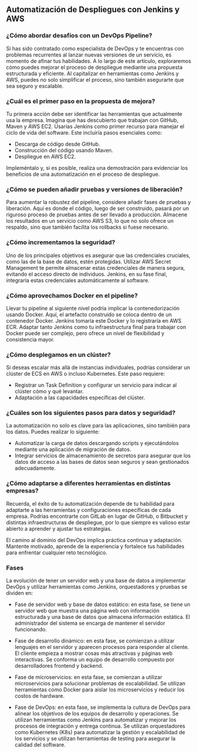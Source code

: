 <h2 align="left"> Automatización de Despliegues con Jenkins y AWS </h2>

<h3 align="left"> ¿Cómo abordar desafíos con un DevOps Pipeline? </h3>

<p align="left"> Si has sido contratado como especialista de DevOps y te encuentras con problemas recurrentes al lanzar nuevas versiones de un servicio, es momento de afinar tus habilidades. A lo largo de este artículo, exploraremos cómo puedes mejorar el proceso de despliegue mediante una propuesta estructurada y eficiente. Al capitalizar en herramientas como Jenkins y AWS, puedes no solo simplificar el proceso, sino también asegurarte que sea seguro y escalable. </p>

<h3 align="left"> ¿Cuál es el primer paso en la propuesta de mejora? </h3>

<p align="left"> Tu primera acción debe ser identificar las herramientas que actualmente usa la empresa. Imagina que has descubierto que trabajan con GitHub, Maven y AWS EC2. Usarías Jenkins como primer recurso para manejar el ciclo de vida del software. Este incluiría pasos esenciales como:

* Descarga de código desde GitHub.
* Construcción del código usando Maven.
* Despliegue en AWS EC2.

Impleméntalo y, si es posible, realiza una demostración para evidenciar los beneficios de una automatización en el proceso de despliegue. </p>

<h3 align="left"> ¿Cómo se pueden añadir pruebas y versiones de liberación? </h3>

<p align="left"> Para aumentar la robustez del pipeline, considere añadir fases de pruebas y liberación. Aquí es donde el código, luego de ser construido, pasará por un riguroso proceso de pruebas antes de ser llevado a producción. Almacene los resultados en un servicio como AWS S3, lo que no solo ofrece un respaldo, sino que también facilita los rollbacks si fuese necesario. </p>

<h3 align="left"> ¿Cómo incrementamos la seguridad? </h3>

<p align="left"> Uno de los principales objetivos es asegurar que las credenciales cruciales, como las de la base de datos, estén protegidas. Utilizar AWS Secret Management te permite almacenar estas credenciales de manera segura, evitando el acceso directo de individuos. Jenkins, en su fase final, integraría estas credenciales automáticamente al software. </p>

<h3 align="left"> ¿Cómo aprovechamos Docker en el pipeline? </h3>

<p align="left"> Llevar tu pipeline al siguiente nivel podría implicar la contenedorización usando Docker. Aquí, el artefacto construido se coloca dentro de un contenedor Docker. Jenkins tomaría este Docker y lo registraría en AWS ECR. Adaptar tanto Jenkins como tu infraestructura final para trabajar con Docker puede ser complejo, pero ofrece un nivel de flexibilidad y consistencia mayor. </p>

<h3 align="left"> ¿Cómo desplegamos en un clúster? </h3>

<p align="left"> Si deseas escalar más allá de instancias individuales, podrías considerar un clúster de ECS en AWS o incluso Kubernetes. Este paso requiere:

* Registrar un Task Definition y configurar un servicio para indicar al clúster cómo y qué levantar.
* Adaptación a las capacidades específicas del clúster. </p>

<h3 align="left"> ¿Cuáles son los siguientes pasos para datos y seguridad? </h3>

<p align="left"> La automatización no solo es clave para las aplicaciones, sino también para los datos. Puedes realizar lo siguiente:

* Automatizar la carga de datos descargando scripts y ejecutándolos mediante una aplicación de migración de datos.
* Integrar servicios de almacenamiento de secretos para asegurar que los datos de acceso a las bases de datos sean seguros y sean gestionados adecuadamente. </p>

<h3 align="left"> ¿Cómo adaptarse a diferentes herramientas en distintas empresas? </h3>

<p align="left"> Recuerda, el éxito de tu automatización depende de tu habilidad para adaptarte a las herramientas y configuraciones específicas de cada empresa. Podrías encontrarte con GitLab en lugar de GitHub, o Bitbucket y distintas infraestructuras de despliegue, por lo que siempre es valioso estar abierto a aprender y ajustar tus estrategias.

El camino al dominio del DevOps implica práctica continua y adaptación. Mantente motivado, aprende de la experiencia y fortalece tus habilidades para enfrentar cualquier reto tecnológico. </p>

<h3 align="left"> Fases </h3>

<p align="left"> La evolución de tener un servidor web y una base de datos a implementar DevOps y utilizar herramientas como Jenkins, orquestadores y pruebas se dividen en:

* Fase de servidor web y base de datos estático: en esta fase, se tiene un servidor web que muestra una página web con información estructurada y una base de datos que almacena información estática. El administrador del sistema se encarga de mantener el servidor funcionando.

* Fase de desarrollo dinámico: en esta fase, se comienzan a utilizar lenguajes en el servidor y aparecen procesos para responder al cliente. El cliente empieza a mostrar cosas más atractivas y páginas web interactivas. Se conforma un equipo de desarrollo compuesto por desarrolladores frontend y backend.

* Fase de microservicios: en esta fase, se comienzan a utilizar microservicios para solucionar problemas de escalabilidad. Se utilizan herramientas como Docker para aislar los microservicios y reducir los costos de hardware.

* Fase de DevOps: en esta fase, se implementa la cultura de DevOps para alinear los objetivos de los equipos de desarrollo y operaciones. Se utilizan herramientas como Jenkins para automatizar y mejorar los procesos de integración y entrega continua. Se utilizan orquestadores como Kubernetes (K8s) para automatizar la gestión y escalabilidad de los servicios y se utilizan herramientas de testing para asegurar la calidad del software. </p>